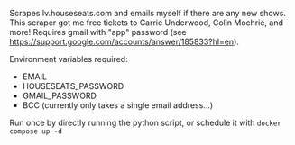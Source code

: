 Scrapes lv.houseseats.com and emails myself if there are any new shows. This scraper got me free tickets to Carrie Underwood, Colin Mochrie, and more! Requires gmail with "app" password (see https://support.google.com/accounts/answer/185833?hl=en).

Environment variables required:
- EMAIL
- HOUSESEATS_PASSWORD
- GMAIL_PASSWORD
- BCC (currently only takes a single email address...)

Run once by directly running the python script, or schedule it with `docker compose up -d`
